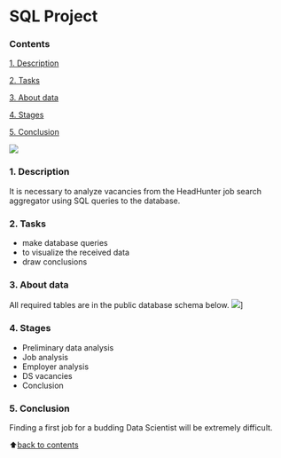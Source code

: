 # __SQL Project__


### __Contents__
[1. Description]()<br>

[2. Tasks]()<br>

[3. About data]()<br>

[4. Stages]()<br>

[5. Conclusion]()<br>


![](https://cdn.ucberkeleybootcamp.com/wp-content/uploads/sites/106/2020/03/SQL-Coding-Class-San-Francisco-1.jpeg)

### __1. Description__
It is necessary to analyze vacancies from the HeadHunter job search aggregator using SQL queries to the database.  

### __2. Tasks__
- make database queries
- to visualize the received data
- draw conclusions

### **3. About data**
All required tables are in the public database schema below.
![ ](https://i.postimg.cc/YS74hGmk/Pj2-SQL.png)]

### **4. Stages**
- Preliminary data analysis
- Job analysis
- Employer analysis
- DS vacancies
- Conclusion

### **5. Conclusion**
Finding a first job for a budding Data Scientist will be extremely difficult.

:arrow_up:[back to contents]()
